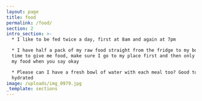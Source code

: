 ```yaml
---
layout: page
title: food
permalink: /food/
section: 2
intro_section: >-
  * I like to be fed twice a day, first at 8am and again at 7pm

  * I have half a pack of my raw food straight from the fridge to my bowl. When it's
  time to give me food, make sure I go to my place first and then only give me
  my food when you say okay

  * Please can I have a fresh bowl of water with each meal too? Good to stay
  hydrated
image: /uploads/img_0979.jpg
_template: sections
---
```



